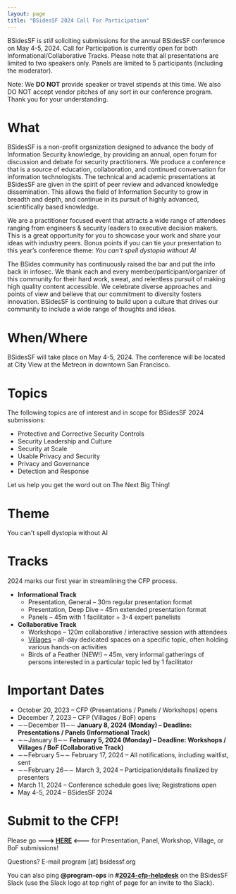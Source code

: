 ```yaml
---
layout: page
title: "BSidesSF 2024 Call For Participation"
---
```


BSidesSF is *still* soliciting submissions for the annual BSidesSF conference on May 4-5, 2024. Call for Participation is currently open for both Informational/Collaborative Tracks.  Please note that all presentations are limited to two speakers only. Panels are limited to 5 participants (including the moderator).

Note: We **DO NOT** provide speaker or travel stipends at this time. We also DO NOT accept vendor pitches of any sort in our conference program. Thank you for your understanding.

# **What**

BSidesSF is a non-profit organization designed to advance the body of Information Security knowledge, by providing an annual, open forum for discussion and debate for security practitioners. We produce a conference that is a source of education, collaboration, and continued conversation for information technologists. The technical and academic presentations at BSidesSF are given in the spirit of peer review and advanced knowledge dissemination. This allows the field of Information Security to grow in breadth and depth, and continue in its pursuit of highly advanced, scientifically based knowledge.

We are a practitioner focused event that attracts a wide range of attendees ranging from engineers & security leaders to executive decision makers. This is a great opportunity for you to showcase your work and share your ideas with industry peers. Bonus points if you can tie your presentation to this year’s conference theme: _You can't spell dystopia without AI_

The BSides community has continuously raised the bar and put the info back in infosec. We thank each and every member/participant/organizer of this community for their hard work, sweat, and relentless pursuit of making high quality content accessible. We celebrate diverse approaches and points of view and believe that our commitment to diversity fosters innovation. BSidesSF is continuing to build upon a culture that drives our community to include a wide range of thoughts and ideas.

# **When/Where**

BSidesSF will take place on May 4-5, 2024. The conference will be located at City View at the Metreon in downtown San Francisco.

# **Topics**

The following topics are of interest and in scope for BSidesSF 2024 submissions:
- Protective and Corrective Security Controls
- Security Leadership and Culture
- Security at Scale
- Usable Privacy and Security
- Privacy and Governance
- Detection and Response

Let us help you get the word out on The Next Big Thing!

# **Theme**

You can't spell dystopia without AI

# **Tracks**

2024 marks our first year in streamlining the CFP process.

* **Informational Track**
    * Presentation, General – 30m regular presentation format
    * Presentation, Deep Dive – 45m extended presentation format
    * Panels – 45m with 1 facilitator + 3-4 expert panelists
* **Collaborative Track**
    * Workshops – 120m collaborative / interactive session with attendees
    * [Villages](/cfp/villages) – all-day dedicated spaces on a specific topic, often holding various hands-on activities
    * Birds of a Feather (NEW!) – 45m, very informal gatherings of persons interested in a particular topic led by 1 facilitator

# **Important Dates**

* October 20, 2023 – CFP (Presentations / Panels / Workshops) opens
* December 7, 2023 – CFP (Villages / BoF) opens
* ∼∼December 11∼∼ **January 8, 2024 (Monday) – Deadline: Presentations / Panels (Informational Track)**
* ∼∼January 8∼∼ **February 5, 2024 (Monday) – Deadline: Workshops / Villages / BoF (Collaborative Track)**
* ∼∼February 5∼∼ February 17, 2024 – All notifications, including waitlist, sent
* ∼∼February 26∼∼ March 3, 2024 – Participation/details finalized by presenters
* March 11, 2024 – Conference schedule goes live; Registrations open
* May 4-5, 2024 – BSidesSF 2024

# **Submit to the CFP!**

Please go **---> [HERE](https://pretalx.com/bsidessf-2024) <---** for Presentation, Panel, Workshop, Village, or BoF submissions!

Questions? E-mail program [at] bsidessf.org

You can also ping **@program-ops** in **#[2024-cfp-helpdesk](https://bsidessf.slack.com/archives/C05U24PACSD)** on the BSidesSF Slack (use the Slack logo at top right of page for an invite to the Slack).
